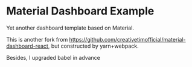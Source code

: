 # Material Dashboard Example

Yet another dashboard template based on Material.

This is another fork from <https://github.com/creativetimofficial/material-dashboard-react>, but constructed by yarn+webpack.

Besides, I upgraded babel in advance 

